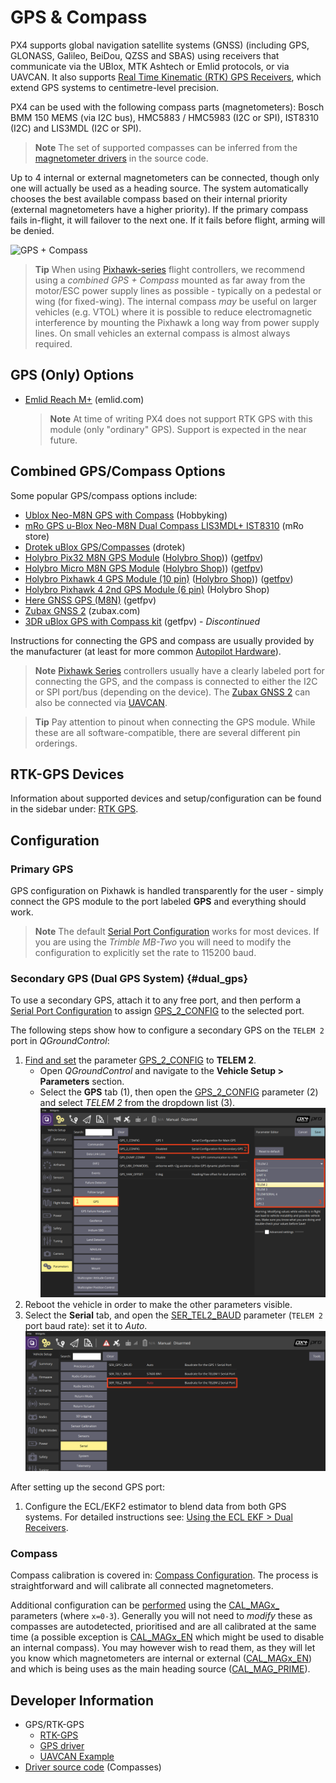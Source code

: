 # GPS & Compass

PX4 supports global navigation satellite systems (GNSS) (including GPS, GLONASS, Galileo, BeiDou, QZSS and SBAS) using receivers that communicate via the UBlox, MTK Ashtech or Emlid protocols, or via UAVCAN.
It also supports [Real Time Kinematic (RTK) GPS Receivers](../gps_compass/rtk_gps.md), which extend GPS systems to centimetre-level precision.

PX4 can be used with the following compass parts (magnetometers): Bosch BMM 150 MEMS (via I2C bus), HMC5883 / HMC5983 (I2C or SPI), IST8310 (I2C) and LIS3MDL (I2C or SPI).

> **Note** The set of supported compasses can be inferred from the [magnetometer drivers](https://github.com/PX4/Firmware/tree/master/src/drivers/magnetometer) in the source code.

Up to 4 internal or external magnetometers can be connected, though only one will actually be used as a heading source.
The system automatically chooses the best available compass based on their internal priority (external magnetometers have a higher priority).
If the primary compass fails in-flight, it will failover to the next one.
If it fails before flight, arming will be denied.

![GPS + Compass](../../images/gps_compass.jpg)

> **Tip** When using [Pixhawk-series](../flight_controller/pixhawk_series.md) flight controllers, we recommend using a *combined GPS + Compass* mounted as far away from the motor/ESC power supply lines as possible - typically on a pedestal or wing (for fixed-wing).
  The internal compass *may* be useful on larger vehicles (e.g. VTOL) where it is possible to reduce electromagnetic interference by mounting the Pixhawk a long way from power supply lines.
  On small vehicles an external compass is almost always required.

## GPS (Only) Options

* [Emlid Reach M+](https://emlid.com/reach/) (emlid.com)
  > **Note** At time of writing PX4 does not support RTK GPS with this module (only "ordinary" GPS).
    Support is expected in the near future.

## Combined GPS/Compass Options

Some popular GPS/compass options include:
* [Ublox Neo-M8N GPS with Compass](https://hobbyking.com/en_us/ublox-neo-m8n-gps-with-compass.html?gclid=Cj0KCQjwqM3VBRCwARIsAKcekb3ojv1ZhLz1-GuvCsUuGT8ZZuw8meMIV_I6pgUCj6DJRzHBY9OApekaAgI5EALw_wcB&gclsrc=aw.ds&___store=en_us) (Hobbyking)
* [mRo GPS u-Blox Neo-M8N Dual Compass LIS3MDL+ IST8310](https://store.mrobotics.io/ProductDetails.asp?ProductCode=mro-gps003-mr) (mRo store)
* [Drotek uBlox GPS/Compasses](https://drotek.com/shop/en/184-u-blox) (drotek)
* [Holybro Pix32 M8N GPS Module](https://shop.holybro.com/pix32-gps-module_p1099.html) ([Holybro Shop](https://shop.holybro.com/pix32-gps-module_p1099.html))) ([getfpv](https://www.getfpv.com/holybro-pix32-neo-m8n-gps.html))
* [Holybro Micro M8N GPS Module](https://shop.holybro.com/micro-m8n-gps_p1009.html?]) ([Holybro Shop](https://shop.holybro.com/micro-m8n-gps_p1009.html?]))) ([getfpv](https://www.getfpv.com/holybro-micro-m8n-gps-module.html))
* [Holybro Pixhawk 4 GPS Module (10 pin)](https://shop.holybro.com/pixhawk-4-gps-module_p1094.html) ([Holybro Shop](https://shop.holybro.com/pixhawk-4-gps-module_p1094.html))) ([getfpv](https://www.getfpv.com/holybro-pixhawk-4-neo-m8n-gps.html))
* [Holybro Pixhawk 4 2nd GPS Module (6 pin)](https://shop.holybro.com/pixhawk4-2nd-gps-module_p1145.html) (Holybro Shop)
* [Here GNSS GPS (M8N)](https://www.getfpv.com/here-gnss-gps-m8n.html) (getfpv)
* [Zubax GNSS 2](https://zubax.com/products/gnss_2) (zubax.com)
* [3DR uBlox GPS with Compass kit](https://www.getfpv.com/3dr-ublox-gps-with-compass-kit.html) (getfpv) - *Discontinued*

Instructions for connecting the GPS and compass are usually provided by the manufacturer (at least for more common [Autopilot Hardware](../flight_controller/README.md)).

> **Note** [Pixhawk Series](../flight_controller/pixhawk_series.md) controllers usually have a clearly labeled port for connecting the GPS, and the compass is connected to either the I2C or SPI port/bus (depending on the device).
  The [Zubax GNSS 2](https://zubax.com/products/gnss_2) can also be connected via [UAVCAN](https://dev.px4.io/master/en/uavcan/).

<span></span>
> **Tip** Pay attention to pinout when connecting the GPS module.
  While these are all software-compatible, there are several different pin orderings.


## RTK-GPS Devices

Information about supported devices and setup/configuration can be found in the sidebar under: [RTK GPS](../gps_compass/rtk_gps.md).


## Configuration

### Primary GPS

GPS configuration on Pixhawk is handled transparently for the user - simply connect the GPS module to the port labeled **GPS** and everything should work.

> **Note** The default [Serial Port Configuration](../peripherals/serial_configuration.md#default_port_mapping) works for most devices.
  If you are using the *Trimble MB-Two* you will need to modify the configuration to explicitly set the rate to 115200 baud.


### Secondary GPS (Dual GPS System) {#dual_gps}

To use a secondary GPS, attach it to any free port, and then perform a [Serial Port Configuration](../peripherals/serial_configuration.md) to assign [GPS_2_CONFIG](../advanced_config/parameter_reference.md#GPS_2_CONFIG) to the selected port.

The following steps show how to configure a secondary GPS on the `TELEM 2` port in *QGroundControl*:

1. [Find and set](../advanced_config/parameters.md) the parameter [GPS_2_CONFIG](../advanced_config/parameter_reference.md#GPS_2_CONFIG) to **TELEM 2**.
   - Open *QGroundControl* and navigate to the **Vehicle Setup > Parameters** section.
   - Select the **GPS** tab (1), then open the [GPS_2_CONFIG](../advanced_config/parameter_reference.md#GPS_2_CONFIG) parameter (2) and select *TELEM 2* from the dropdown list (3).
     ![QGC Serial Example](../../assets/peripherals/qgc_serial_config_example.png)
1. Reboot the vehicle in order to make the other parameters visible.
1. Select the **Serial** tab, and open the [SER_TEL2_BAUD](../advanced_config/parameter_reference.md#SER_TEL2_BAUD) parameter (`TELEM 2` port baud rate): set it to *Auto*.
  ![QGC Serial Baudrate Example](../../assets/peripherals/qgc_serial_baudrate_example.png)

After setting up the second GPS port:
1. Configure the ECL/EKF2 estimator to blend data from both GPS systems.
   For detailed instructions see: [Using the ECL EKF > Dual Receivers](../advanced_config/tuning_the_ecl_ekf.md#dual-receivers).

### Compass

Compass calibration is covered in: [Compass Configuration](../config/compass.md).
The process is straightforward and will calibrate all connected magnetometers.

Additional configuration can be [performed](../advanced_config/parameters.md) using the [CAL\_MAGx\_](../advanced_config/parameter_reference.md#CAL_MAG0_EN) parameters (where `x=0-3`).
Generally you will not need to *modify* these as compasses are autodetected, prioritised and are all calibrated at the same time
(a possible exception is [CAL\_MAGx\_EN](../advanced_config/parameter_reference.md#CAL_MAG0_EN) which might be used to disable an internal compass).
You may however wish to read them, as they will let you know which magnetometers are internal or external ([CAL\_MAGx\_EN](../advanced_config/parameter_reference.md#CAL_MAG0_EN)) and which is being uses as the main heading source ([CAL_MAG_PRIME](../advanced_config/parameter_reference.md#CAL_MAG_PRIME)).


## Developer Information

- GPS/RTK-GPS
  - [RTK-GPS](https://dev.px4.io/master/en/advanced/rtk_gps.html)
  - [GPS driver](https://dev.px4.io/master/en/middleware/modules_driver.html#gps)
  - [UAVCAN Example](https://dev.px4.io/master/en/uavcan/)
- [Driver source code](https://github.com/PX4/Firmware/tree/master/src/drivers/magnetometer) (Compasses)
